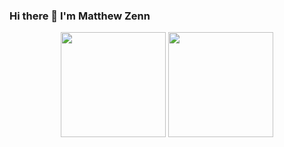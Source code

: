 ### Hi there 👋 I'm Matthew Zenn

<p align="center">
    <img src="https://github-readme-stats.vercel.app/api?username=MatthewZenn&show_icons=true&theme=onedark&hide_border=true" height="168px">
    <img src="https://github-readme-stats.vercel.app/api/top-langs/?username=MatthewZenn&show_icons=true&theme=onedark&layout=compact&hide_border=true" height="168px">
</p>

